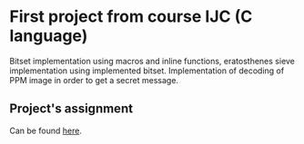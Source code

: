 # First project from course IJC (C language)

Bitset implementation using macros and inline functions, eratosthenes sieve implementation using implemented bitset.
Implementation of decoding of PPM image in order to get a secret message.

## Project's assignment
Can be found [here](https://github.com/TheKlima/ijc-project1-2025-vut-fit/blob/main/assignment).

